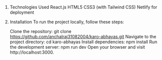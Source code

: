 1. Technologies Used
   React.js
   HTML5
   CSS3 (with Tailwind CSS)
   Netlify for deployment

2. Installation
   To run the project locally, follow these steps:

   Clone the repository:
      git clone https://github.com/anchalraj31082004/karo-abhayas.git
   Navigate to the project directory:
      cd karo-abhayas
   Install dependencies:
      npm install
   Run the development server:
    npm run dev
  Open your browser and visit http://localhost:3000.
